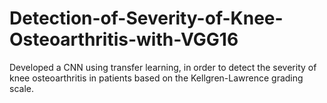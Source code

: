 # Detection-of-Severity-of-Knee-Osteoarthritis-with-VGG16
Developed a CNN using transfer learning, in order to detect the severity of knee osteoarthritis in patients based on the Kellgren-Lawrence grading scale.
